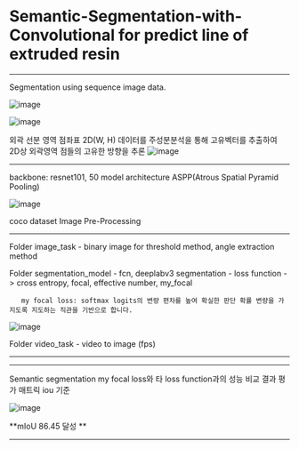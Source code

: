 # Semantic-Segmentation-with-Convolutional for predict line of extruded resin

<hr/>

Segmentation using sequence image data.

![image](https://user-images.githubusercontent.com/69128174/189470084-a111684a-37d8-4f12-abbb-6599ecba5719.png)

![image](https://user-images.githubusercontent.com/69128174/189470100-7be49874-e665-49cd-9af7-1b34bb9dadda.png)


외곽 선분 영역 점좌표 2D(W, H) 데이터를 주성분분석을 통해 고유벡터를 추출하여 2D상 외곽영역 점들의 고유한 방향을 추론
![image](https://user-images.githubusercontent.com/69128174/189470104-8c4b17e0-4426-4f4f-abd0-d4806b009459.png)

<hr/>

backbone: resnet101, 50
model architecture ASPP(Atrous Spatial Pyramid Pooling)

![image](https://user-images.githubusercontent.com/69128174/189470142-c75441a2-5b8d-4945-a2c2-ac2983d56df6.png)


coco dataset Image Pre-Processing

<hr/>

Folder image_task
       - binary image for threshold method, angle extraction method
       
Folder segmentation_model
       - fcn, deeplabv3 segmentation
       - loss function -> cross entropy, focal, effective number, my_focal
       
       my focal loss: softmax logits의 변량 편차를 높여 확실한 판단 확률 변량을 가지도록 지도하는 직관을 기반으로 합니다.

![image](https://user-images.githubusercontent.com/69128174/189470182-afb79555-062a-4bfe-aa54-b5dae03e1a57.png)
       
Folder video_task
       - video to image (fps) 
<hr/>

<hr/>
Semantic segmentation my focal loss와 타 loss function과의 성능 비교 결과 평가 매트릭 iou 기준

![image](https://user-images.githubusercontent.com/69128174/189470226-d9450f75-2bdf-4fd7-bf51-4c873c5a08e2.png)

**mIoU 86.45 달성
**
<hr/>



